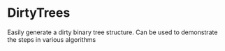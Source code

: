 # DirtyTrees
Easily generate a dirty binary tree structure. Can be used to demonstrate the steps in various algorithms
